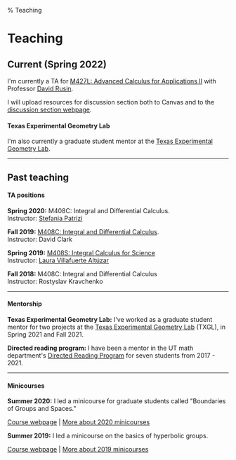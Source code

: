 % Teaching


Teaching
===================

## Current (Spring 2022)

I'm currently a TA for [M427L: Advanced Calculus for Applications II](https://web.ma.utexas.edu/users/rusin/427L/index.html) with Professor [David Rusin](https://web.ma.utexas.edu/users/rusin/).

I will upload resources for discussion section both to Canvas and to the [discussion section webpage](teaching/427L).

#### Texas Experimental Geometry Lab

I'm also currently a graduate student mentor at the [Texas Experimental Geometry Lab](https://sites.cns.utexas.edu/geometry_lab).

***********************

## Past teaching

#### TA positions

**Spring 2020:** M408C: Integral and Differential Calculus. <br />
Instructor: [Stefania Patrizi](http://stepatrizi.altervista.org/)

**Fall 2019:** [M408C: Integral and Differential Calculus](https://web.ma.utexas.edu/users/clark/Courses/2019/Fall/408C/408C.html).<br />
Instructor: David Clark
 
**Spring 2019:** [M408S: Integral Calculus for Science](https://sites.google.com/site/lauravillafuertealtuzar030680/home/teaching/m408s--52-54)<br />
Instructor: [Laura Villafuerte Altúzar](https://sites.google.com/site/lauravillafuertealtuzar030680/)
 
**Fall 2018:** M408C: Integral and Differential Calculus<br />
Instructor: Rostyslav Kravchenko

*************************

#### Mentorship

**Texas Experimental Geometry Lab:** I've worked as a graduate student mentor for two projects at the [Texas Experimental Geometry Lab](https://sites.cns.utexas.edu/geometry_lab) (TXGL), in Spring 2021 and Fall 2021.

**Directed reading program:** I have been a mentor in the UT math department's [Directed Reading Program](https://web.ma.utexas.edu/users/drp/) for seven students from 2017 - 2021.

**************************

#### Minicourses

**Summer 2020:** I led a minicourse for graduate students called "Boundaries of Groups and Spaces."

[Course webpage](teaching/boundaries_smc.html) | [More about 2020 minicourses](https://web.ma.utexas.edu/SMC/)


**Summer 2019:** I led a minicourse on the basics of hyperbolic groups. 

[Course webpage](teaching/hyperbolic_smc.html) | [More about 2019 minicourses](https://web.ma.utexas.edu/SMC/2019/Minicourses.html)

